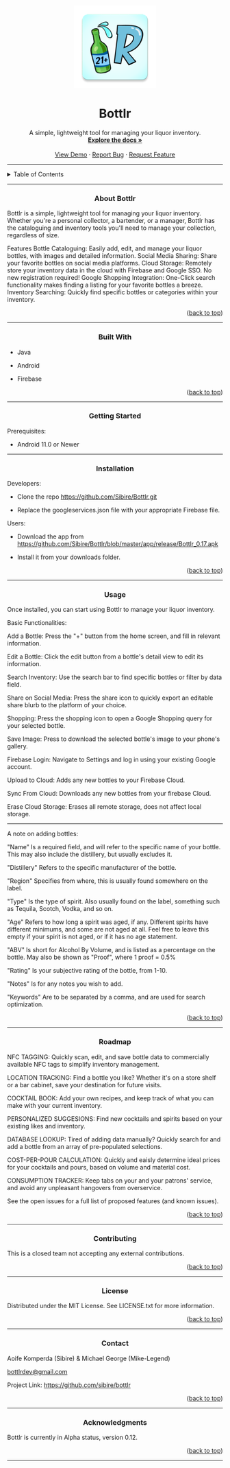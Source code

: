<!-- Improved compatibility of back to top link: See: https://github.com/othneildrew/Best-README-Template/pull/73 -->
<a name="readme-top"></a>

<!--
*** Thanks for checking out the Best-README-Template. If you have a suggestion
*** that would make this better, please fork the repo and create a pull request
*** or simply open an issue with the tag "enhancement".
*** Don't forget to give the project a star!
*** Thanks again! Now go create something AMAZING! :D
-->
<!-- PROJECT SHIELDS -->
<!--
*** I'm using markdown "reference style" links for readability.
*** Reference links are enclosed in brackets [ ] instead of parentheses ( ).
*** See the bottom of this document for the declaration of the reference variables
*** for contributors-url, forks-url, etc. This is an optional, concise syntax you may use.
*** https://www.markdownguide.org/basic-syntax/#reference-style-links
-->







<!-- PROJECT LOGO -->
<br />
<div align="center">
  <img src="https://raw.githubusercontent.com/Sibire/Bottlr/master/app/src/main/res/mipmap-xxxhdpi/ic_launcher.webp">
<h1 align="center">Bottlr</h1>
  <p align="center">
    A simple, lightweight tool for managing your liquor inventory.
    <br />
    <!-- TODO: ADD A DEMO VERSION -->
    <a href="https://github.com/Sibire/Bottlr"><strong>Explore the docs »</strong></a>
    <br />
    <br />
    <a href="https://github.com/Sibire/Bottlr/blob/master/app/debug/Bottlr-Refactor-Build1.apk">View Demo</a>
    ·
    <a href="mailto:bottlrdev@gmail.com" target="Bottlr Bug Report">Report Bug</a>
    ·
    <a href="mailto:bottlrdev@gmail.com" target="Bottlr Feature Request">Request Feature</a>
  </p>
</div>

---

<!-- TABLE OF CONTENTS -->
<details>
  <summary>Table of Contents</summary>
  <ol>
    <li>
      <a href="#about-the-project">About The Project</a>
      <ul>
        <li><a href="#built-with">Built With</a></li>
      </ul>
    </li>
    <li>
      <a href="#getting-started">Getting Started</a>
      <ul>
        <li><a href="#prerequisites">Prerequisites</a></li>
        <li><a href="#installation">Installation</a></li>
      </ul>
    </li>
    <li><a href="#usage">Usage</a></li>
    <li><a href="#roadmap">Roadmap</a></li>
    <li><a href="#contributing">Contributing</a></li>
    <li><a href="#license">License</a></li>
    <li><a href="#contact">Contact</a></li>
    <li><a href="#acknowledgments">Acknowledgments</a></li>
  </ol>
</details>

---

<!-- ABOUT THE PROJECT -->
<h3 align="center">About Bottlr</h3>


Bottlr is a simple, lightweight tool for managing your liquor inventory. Whether you're a personal collector, a bartender, or a manager, Bottlr has the cataloguing and inventory tools you'll need to manage your collection, regardless of size.

Features
Bottle Cataloguing: Easily add, edit, and manage your liquor bottles, with images and detailed information.
Social Media Sharing: Share your favorite bottles on social media platforms.
Cloud Storage: Remotely store your inventory data in the cloud with Firebase and Google SSO. No new registration required!
Google Shopping Integration: One-Click search functionality makes finding a listing for your favorite bottles a breeze.
Inventory Searching: Quickly find specific bottles or categories within your inventory.
<p align="right">(<a href="#readme-top">back to top</a>)</p>

---

<h3 align="center">Built With</h3>

- Java

- Android

- Firebase

<p align="right">(<a href="#readme-top">back to top</a>)</p>

---

<!-- GETTING STARTED -->
<h3 align="center">Getting Started</h3>

Prerequisites:

- Android 11.0 or Newer

---

<h3 align="center">Installation</h3>

Developers:

- Clone the repo https://github.com/Sibire/Bottlr.git

- Replace the googleservices.json file with your appropriate Firebase file.

Users:

- Download the app from https://github.com/Sibire/Bottlr/blob/master/app/release/Bottlr_0.17.apk

- Install it from your downloads folder.

<p align="right">(<a href="#readme-top">back to top</a>)</p>

---

<!-- USAGE EXAMPLES -->
<h3 align="center">Usage</h3>

Once installed, you can start using Bottlr to manage your liquor inventory.

 Basic Functionalities:

  Add a Bottle: Press the "+" button from the home screen, and fill in relevant information.

  Edit a Bottle: Click the edit button from a bottle's detail view to edit its information.

  Search Inventory: Use the search bar to find specific bottles or filter by data field.

  Share on Social Media: Press the share icon to quickly export an editable share blurb to the platform of your choice.

  Shopping: Press the shopping icon to open a Google Shopping query for your selected bottle.

  Save Image: Press to download the selected bottle's image to your phone's gallery.

  Firebase Login: Navigate to Settings and log in using your existing Google account.

  Upload to Cloud: Adds any new bottles to your Firebase Cloud.

  Sync From Cloud: Downloads any new bottles from your firebase Cloud.

  Erase Cloud Storage: Erases all remote storage, does not affect local storage.

  ---

  A note on adding bottles:

  "Name" Is a required field, and will refer to the specific name of your bottle. This may also include the distillery, but usually excludes it.

  "Distillery" Refers to the specific manufacturer of the bottle.

  "Region" Specifies from where, this is usually found somewhere on the label.

  "Type" Is the type of spirit. Also usually found on the label, something such as Tequila, Scotch, Vodka, and so on.

  "Age" Refers to how long a spirit was aged, if any. Different spirits have different minimums, and some are not aged at all. Feel free to leave this empty if your spirit is not aged, or if it has no age statement.

  "ABV" Is short for Alcohol By Volume, and is listed as a percentage on the bottle. May also be shown as "Proof", where 1 proof = 0.5%

  "Rating" Is your subjective rating of the bottle, from 1-10.

  "Notes" Is for any notes you wish to add.

  "Keywords" Are to be separated by a comma, and are used for search optimization.

<p align="right">(<a href="#readme-top">back to top</a>)</p>

---

<!-- ROADMAP -->
<h3 align="center">Roadmap</h3>

 NFC TAGGING: Quickly scan, edit, and save bottle data to commercially available NFC tags to simplify inventory management.
 
 LOCATION TRACKING: Find a bottle you like? Whether it's on a store shelf or a bar cabinet, save your destination for future visits.

 COCKTAIL BOOK: Add your own recipes, and keep track of what you can make with your current inventory.
 
 PERSONALIZED SUGGESIONS: Find new cocktails and spirits based on your existing likes and inventory.

 DATABASE LOOKUP: Tired of adding data manually? Quickly search for and add a bottle from an array of pre-populated selections.

 COST-PER-POUR CALCULATION: Quickly and eaisly determine ideal prices for your cocktails and pours, based on volume and material cost.

 CONSUMPTION TRACKER: Keep tabs on your and your patrons' service, and avoid any unpleasant hangovers from overservice.
 
See the open issues for a full list of proposed features (and known issues).

<p align="right">(<a href="#readme-top">back to top</a>)</p>
<!-- CONTRIBUTING -->

---

<h3 align="center">Contributing</h3>

This is a closed team not accepting any external contributions.

<p align="right">(<a href="#readme-top">back to top</a>)</p>

---

<!-- LICENSE -->
<h3 align="center">License</h3>

Distributed under the MIT License. See LICENSE.txt for more information.

<p align="right">(<a href="#readme-top">back to top</a>)</p>

---

<!-- CONTACT -->
<h3 align="center">Contact</h3>

Aoife Komperda (Sibire) & Michael George (Mike-Legend)

bottlrdev@gmail.com

Project Link: https://github.com/sibire/bottlr

<p align="right">(<a href="#readme-top">back to top</a>)</p>

---

<!-- ACKNOWLEDGMENTS -->
<h3 align="center">Acknowledgments</h3>

Bottlr is currently in Alpha status, version 0.12.

<p align="right">(<a href="#readme-top">back to top</a>)</p>

---

<!-- MARKDOWN LINKS & IMAGES -->
<!-- https://www.markdownguide.org/basic-syntax/#reference-style-links -->
